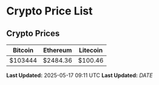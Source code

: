 # Crypto Price List

## Crypto Prices
| Bitcoin | Ethereum | Litecoin |
| ------- | -------- | -------- |
| $103444 | $2484.36 | $100.46 |
**Last Updated:** 2025-05-17 09:11 UTC
**Last Updated:** $DATE$
